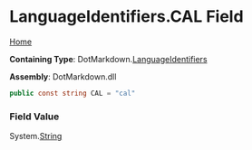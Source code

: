 <a name="_top"></a>

# LanguageIdentifiers\.CAL Field

[Home](../../../README.md#_top)

**Containing Type**: DotMarkdown\.[LanguageIdentifiers](../README.md#_top)

**Assembly**: DotMarkdown\.dll

```csharp
public const string CAL = "cal"
```

### Field Value

System\.[String](https://docs.microsoft.com/en-us/dotnet/api/system.string)